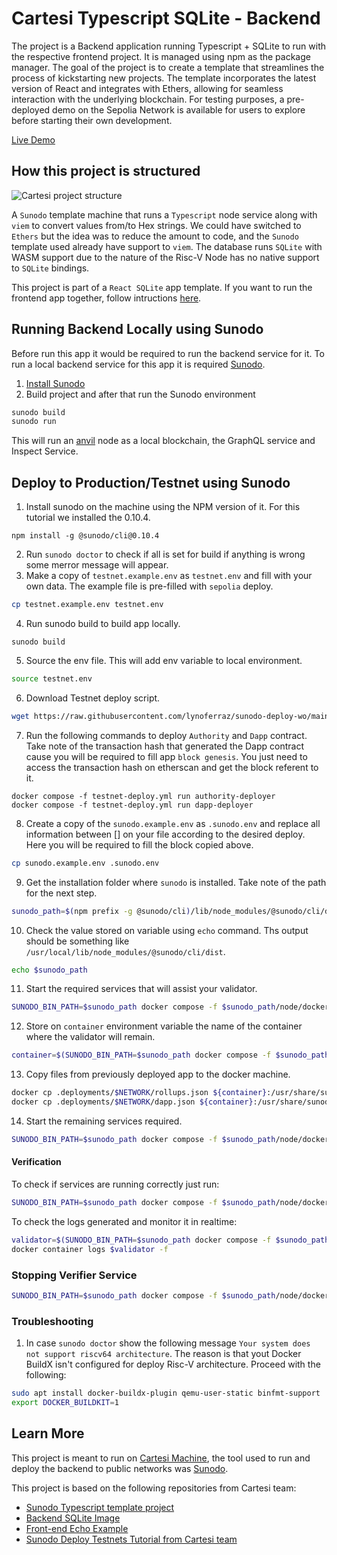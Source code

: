 # Cartesi Typescript SQLite - Backend

The project is a Backend application running Typescript + SQLite to run with the respective frontend project. It is managed using npm as the package manager. The goal of the project is to create a template that streamlines the process of kickstarting new projects. The template incorporates the latest version of React and integrates with Ethers, allowing for seamless interaction with the underlying blockchain. For testing purposes, a pre-deployed demo on the Sepolia Network is available for users to explore before starting their own development.

[Live Demo](https://doiim.github.io/cartesi-ts-react-sqlite/)

## How this project is structured

![Cartesi project structure](https://github.com/doiim/cartesi-react-bootstrap/assets/13040410/2ab19829-997b-4964-82ca-b038f3fe2dd2)

A `Sunodo` template machine that runs a `Typescript` node service along with `viem` to convert values from/to Hex strings. We could have switched to `Ethers` but the idea was to reduce the amount to code, and the `Sunodo` template used already have support to `viem`. The database runs `SQLite` with WASM support due to the nature of the Risc-V Node has no native support to `SQLite` bindings.

This project is part of a `React SQLite` app template. If you want to run the frontend app together, follow intructions [here](https://github.com/doiim/cartesi-ts-react-sqlite/tree/master).

## Running Backend Locally using Sunodo

Before run this app it would be required to run the backend service for it. To run a local backend service for this app it is required [Sunodo](https://docs.sunodo.io/guide/introduction/what-is-sunodo).

1. [Install Sunodo](https://docs.sunodo.io/guide/introduction/installing)
2. Build project and after that run the Sunodo environment

```sh
sunodo build
sunodo run
```

This will run an [anvil](https://book.getfoundry.sh/reference/anvil/) node as a local blockchain, the GraphQL service and Inspect Service.

## Deploy to Production/Testnet using Sunodo

1. Install sunodo on the machine using the NPM version of it. For this tutorial we installed the 0.10.4.

```
npm install -g @sunodo/cli@0.10.4
```

2. Run `sunodo doctor` to check if all is set for build if anything is wrong some merror message will appear.
3. Make a copy of `testnet.example.env` as `testnet.env` and fill with your own data. The example file is pre-filled with `sepolia` deploy.

```sh
cp testnet.example.env testnet.env
```

4. Run sunodo build to build app locally.

```
sunodo build
```

5. Source the env file. This will add env variable to local environment.

```sh
source testnet.env
```

6. Download Testnet deploy script.

```sh
wget https://raw.githubusercontent.com/lynoferraz/sunodo-deploy-wo/main/testnet-deploy.yml
```

7. Run the following commands to deploy `Authority` and `Dapp` contract. Take note of the transaction hash that generated the Dapp contract cause you will be required to fill app `block genesis`. You just need to access the transaction hash on etherscan and get the block referent to it.

```
docker compose -f testnet-deploy.yml run authority-deployer
docker compose -f testnet-deploy.yml run dapp-deployer
```

8. Create a copy of the `sunodo.example.env` as `.sunodo.env` and replace all information between [] on your file according to the desired deploy. Here you will be required to fill the block copied above.

```sh
cp sunodo.example.env .sunodo.env
```

9. Get the installation folder where `sunodo` is installed. Take note of the path for the next step.

```sh
sunodo_path=$(npm prefix -g @sunodo/cli)/lib/node_modules/@sunodo/cli/dist
```

10. Check the value stored on variable using `echo` command. Ths output should be something like `/usr/local/lib/node_modules/@sunodo/cli/dist`.

```sh
echo $sunodo_path
```

11. Start the required services that will assist your validator.

```sh
SUNODO_BIN_PATH=$sunodo_path docker compose -f $sunodo_path/node/docker-compose-validator.yaml -f $sunodo_path/node/docker-compose-database.yaml -f $sunodo_path/node/docker-compose-explorer.yaml -f $sunodo_path/node/docker-compose-anvil.yaml -f $sunodo_path/node/docker-compose-proxy.yaml -f $sunodo_path/node/docker-compose-prompt.yaml -f $sunodo_path/node/docker-compose-snapshot-volume.yaml -f $sunodo_path/node/docker-compose-envfile.yaml --project-directory . up -d anvil database
```

12. Store on `container` environment variable the name of the container where the validator will remain.

```sh
container=$(SUNODO_BIN_PATH=$sunodo_path docker compose -f $sunodo_path/node/docker-compose-validator.yaml -f $sunodo_path/node/docker-compose-anvil.yaml -f $sunodo_path/node/docker-compose-proxy.yaml -f $sunodo_path/node/docker-compose-prompt.yaml -f $sunodo_path/node/docker-compose-snapshot-volume.yaml -f $sunodo_path/node/docker-compose-envfile.yaml --project-directory . ps | grep anvil | awk '{print $1}')
```

13. Copy files from previously deployed app to the docker machine.

```sh
docker cp .deployments/$NETWORK/rollups.json ${container}:/usr/share/sunodo/$NETWORK.json
docker cp .deployments/$NETWORK/dapp.json ${container}:/usr/share/sunodo/dapp-$NETWORK.json
```

14. Start the remaining services required.

```sh
SUNODO_BIN_PATH=$sunodo_path docker compose -f $sunodo_path/node/docker-compose-validator.yaml -f $sunodo_path/node/docker-compose-anvil.yaml -f $sunodo_path/node/docker-compose-proxy.yaml -f $sunodo_path/node/docker-compose-prompt.yaml -f $sunodo_path/node/docker-compose-snapshot-volume.yaml -f $sunodo_path/node/docker-compose-envfile.yaml --project-directory . up -d
```

#### Verification

To check if services are running correctly just run:

```sh
SUNODO_BIN_PATH=$sunodo_path docker compose -f $sunodo_path/node/docker-compose-validator.yaml -f $sunodo_path/node/docker-compose-anvil.yaml -f $sunodo_path/node/docker-compose-proxy.yaml -f $sunodo_path/node/docker-compose-prompt.yaml -f $sunodo_path/node/docker-compose-snapshot-volume.yaml -f $sunodo_path/node/docker-compose-envfile.yaml --project-directory . ps
```

To check the logs generated and monitor it in realtime:

```sh
validator=$(SUNODO_BIN_PATH=$sunodo_path docker compose -f $sunodo_path/node/docker-compose-validator.yaml -f $sunodo_path/node/docker-compose-anvil.yaml -f $sunodo_path/node/docker-compose-proxy.yaml -f $sunodo_path/node/docker-compose-prompt.yaml -f $sunodo_path/node/docker-compose-snapshot-volume.yaml -f $sunodo_path/node/docker-compose-envfile.yaml --project-directory . ps | grep validator | awk '{print $1}')
docker container logs $validator -f
```

### Stopping Verifier Service

```sh
SUNODO_BIN_PATH=$sunodo_path docker compose -f $sunodo_path/node/docker-compose-validator.yaml -f $sunodo_path/node/docker-compose-anvil.yaml -f $sunodo_path/node/docker-compose-proxy.yaml -f $sunodo_path/node/docker-compose-prompt.yaml -f $sunodo_path/node/docker-compose-snapshot-volume.yaml -f $sunodo_path/node/docker-compose-envfile.yaml --project-directory . down -v
```

### Troubleshooting

1. In case `sunodo doctor` show the following message `Your system does not support riscv64 architecture`. The reason is that yout Docker BuildX isn't configured for deploy Risc-V architecture. Proceed with the following:

```sh
sudo apt install docker-buildx-plugin qemu-user-static binfmt-support
export DOCKER_BUILDKIT=1
```

## Learn More

This project is meant to run on [Cartesi Machine](https://docs.cartesi.io/), the tool used to run and deploy the backend to public networks was [Sunodo](https://docs.sunodo.io/guide/introduction/what-is-sunodo).

This project is based on the following repositories from Cartesi team:

- [Sunodo Typescript template project](https://github.com/sunodo/sunodo-templates/tree/main/typescript)
- [Backend SQLite Image](https://github.com/cartesi/rollups-examples/tree/main/sqlite)
- [Front-end Echo Example](https://github.com/cartesi/rollups-examples/tree/main/frontend-echo)
- [Sunodo Deploy Testnets Tutorial from Cartesi team](https://github.com/lynoferraz/sunodo-deploy-wo)
